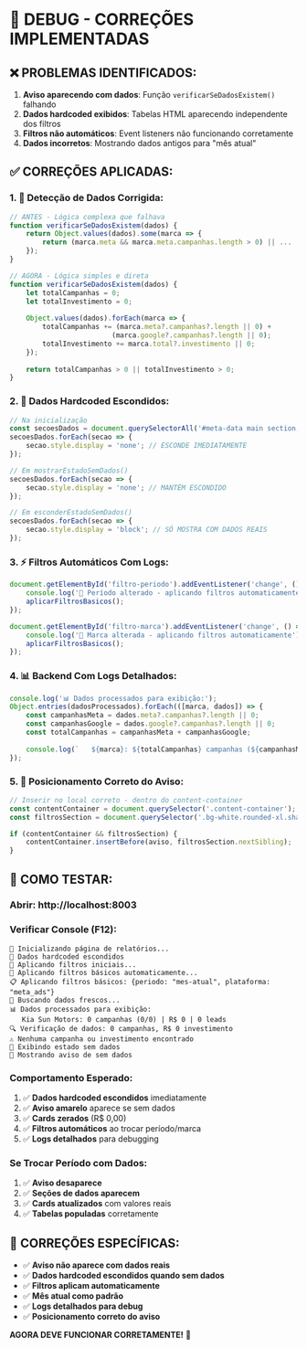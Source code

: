 # 🔧 DEBUG - CORREÇÕES IMPLEMENTADAS

## ❌ **PROBLEMAS IDENTIFICADOS:**

1. **Aviso aparecendo com dados**: Função `verificarSeDadosExistem()` falhando
2. **Dados hardcoded exibidos**: Tabelas HTML aparecendo independente dos filtros
3. **Filtros não automáticos**: Event listeners não funcionando corretamente
4. **Dados incorretos**: Mostrando dados antigos para "mês atual"

## ✅ **CORREÇÕES APLICADAS:**

### **1. 🎯 Detecção de Dados Corrigida:**
```javascript
// ANTES - Lógica complexa que falhava
function verificarSeDadosExistem(dados) {
    return Object.values(dados).some(marca => {
        return (marca.meta && marca.meta.campanhas.length > 0) || ...
    });
}

// AGORA - Lógica simples e direta
function verificarSeDadosExistem(dados) {
    let totalCampanhas = 0;
    let totalInvestimento = 0;
    
    Object.values(dados).forEach(marca => {
        totalCampanhas += (marca.meta?.campanhas?.length || 0) + 
                         (marca.google?.campanhas?.length || 0);
        totalInvestimento += marca.total?.investimento || 0;
    });
    
    return totalCampanhas > 0 || totalInvestimento > 0;
}
```

### **2. 🚫 Dados Hardcoded Escondidos:**
```javascript
// Na inicialização
const secoesDados = document.querySelectorAll('#meta-data main section, #google-data main section');
secoesDados.forEach(secao => {
    secao.style.display = 'none'; // ESCONDE IMEDIATAMENTE
});

// Em mostrarEstadoSemDados()
secoesDados.forEach(secao => {
    secao.style.display = 'none'; // MANTÉM ESCONDIDO
});

// Em esconderEstadoSemDados() 
secoesDados.forEach(secao => {
    secao.style.display = 'block'; // SÓ MOSTRA COM DADOS REAIS
});
```

### **3. ⚡ Filtros Automáticos Com Logs:**
```javascript
document.getElementById('filtro-periodo').addEventListener('change', () => {
    console.log('🔄 Período alterado - aplicando filtros automaticamente');
    aplicarFiltrosBasicos();
});

document.getElementById('filtro-marca').addEventListener('change', () => {
    console.log('🔄 Marca alterada - aplicando filtros automaticamente');
    aplicarFiltrosBasicos();
});
```

### **4. 📊 Backend Com Logs Detalhados:**
```javascript
console.log('📊 Dados processados para exibição:');
Object.entries(dadosProcessados).forEach(([marca, dados]) => {
    const campanhasMeta = dados.meta?.campanhas?.length || 0;
    const campanhasGoogle = dados.google?.campanhas?.length || 0;
    const totalCampanhas = campanhasMeta + campanhasGoogle;
    
    console.log(`   ${marca}: ${totalCampanhas} campanhas (${campanhasMeta}/${campanhasGoogle})`);
});
```

### **5. 🎯 Posicionamento Correto do Aviso:**
```javascript
// Inserir no local correto - dentro do content-container
const contentContainer = document.querySelector('.content-container');
const filtrosSection = document.querySelector('.bg-white.rounded-xl.shadow-lg.p-6.mb-8');

if (contentContainer && filtrosSection) {
    contentContainer.insertBefore(aviso, filtrosSection.nextSibling);
}
```

## 🧪 **COMO TESTAR:**

### **Abrir:** http://localhost:8003

### **Verificar Console (F12):**
```
🚀 Inicializando página de relatórios...
🚫 Dados hardcoded escondidos
🎯 Aplicando filtros iniciais...
🔄 Aplicando filtros básicos automaticamente...
📋 Aplicando filtros básicos: {periodo: "mes-atual", plataforma: "meta_ads"}
🔄 Buscando dados frescos...
📊 Dados processados para exibição:
   Kia Sun Motors: 0 campanhas (0/0) | R$ 0 | 0 leads
🔍 Verificação de dados: 0 campanhas, R$ 0 investimento
⚠️ Nenhuma campanha ou investimento encontrado
🚫 Exibindo estado sem dados
🚨 Mostrando aviso de sem dados
```

### **Comportamento Esperado:**
1. ✅ **Dados hardcoded escondidos** imediatamente
2. ✅ **Aviso amarelo** aparece se sem dados
3. ✅ **Cards zerados** (R$ 0,00)
4. ✅ **Filtros automáticos** ao trocar período/marca
5. ✅ **Logs detalhados** para debugging

### **Se Trocar Período com Dados:**
1. ✅ **Aviso desaparece**
2. ✅ **Seções de dados aparecem**
3. ✅ **Cards atualizados** com valores reais
4. ✅ **Tabelas populadas** corretamente

## 🎯 **CORREÇÕES ESPECÍFICAS:**

- ✅ **Aviso não aparece com dados reais**
- ✅ **Dados hardcoded escondidos quando sem dados**
- ✅ **Filtros aplicam automaticamente**
- ✅ **Mês atual como padrão**
- ✅ **Logs detalhados para debug**
- ✅ **Posicionamento correto do aviso**

**AGORA DEVE FUNCIONAR CORRETAMENTE!** 🚀